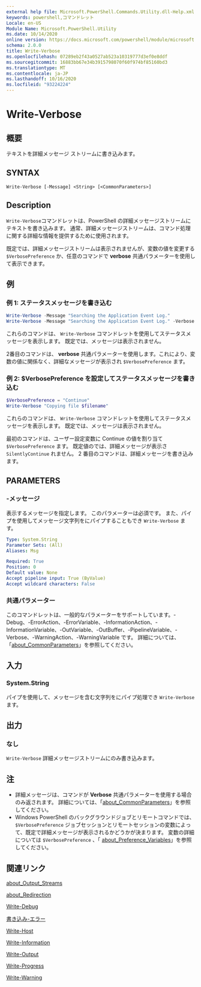 ```yaml
---
external help file: Microsoft.PowerShell.Commands.Utility.dll-Help.xml
keywords: powershell,コマンドレット
Locale: en-US
Module Name: Microsoft.PowerShell.Utility
ms.date: 10/14/2020
online version: https://docs.microsoft.com/powershell/module/microsoft.powershell.utility/write-verbose?view=powershell-6&WT.mc_id=ps-gethelp
schema: 2.0.0
title: Write-Verbose
ms.openlocfilehash: 07289eb2f43a0527ab523a10319777d3ef0e8ddf
ms.sourcegitcommit: 16883bb67e34b3915798070f60f974bf85160bd3
ms.translationtype: MT
ms.contentlocale: ja-JP
ms.lasthandoff: 10/16/2020
ms.locfileid: "93224224"
---
```

# Write-Verbose

## 概要
テキストを詳細メッセージ ストリームに書き込みます。

## SYNTAX

```
Write-Verbose [-Message] <String> [<CommonParameters>]
```

## Description

`Write-Verbose`コマンドレットは、PowerShell の詳細メッセージストリームにテキストを書き込みます。 通常、詳細メッセージストリームは、コマンド処理に関する詳細な情報を提供するために使用されます。

既定では、詳細メッセージストリームは表示されませんが、変数の値を変更する `$VerbosePreference` か、任意のコマンドで **verbose** 共通パラメーターを使用して表示できます。

## 例

### 例 1: ステータスメッセージを書き込む

```powershell
Write-Verbose -Message "Searching the Application Event Log."
Write-Verbose -Message "Searching the Application Event Log." -Verbose
```

これらのコマンドは、 `Write-Verbose` コマンドレットを使用してステータスメッセージを表示します。 既定では、メッセージは表示されません。

2番目のコマンドは、 **verbose** 共通パラメーターを使用します。これにより、変数の値に関係なく、詳細なメッセージが表示され `$VerbosePreference` ます。

### 例 2: $VerbosePreference を設定してステータスメッセージを書き込む

```powershell
$VerbosePreference = "Continue"
Write-Verbose "Copying file $filename"
```

これらのコマンドは、 `Write-Verbose` コマンドレットを使用してステータスメッセージを表示します。 既定では、メッセージは表示されません。

最初のコマンドは、ユーザー設定変数に Continue の値を割り当て `$VerbosePreference` ます。 既定値のでは、詳細メッセージが表示さ `SilentlyContinue` れません。 2 番目のコマンドは、詳細メッセージを書き込みます。

## PARAMETERS

### -メッセージ

表示するメッセージを指定します。 このパラメーターは必須です。 また、パイプを使用してメッセージ文字列をにパイプすることもでき `Write-Verbose` ます。

```yaml
Type: System.String
Parameter Sets: (All)
Aliases: Msg

Required: True
Position: 0
Default value: None
Accept pipeline input: True (ByValue)
Accept wildcard characters: False
```

### 共通パラメーター

このコマンドレットは、一般的なパラメーターをサポートしています。-Debug、-ErrorAction、-ErrorVariable、-InformationAction、-InformationVariable、-OutVariable、-OutBuffer、-PipelineVariable、-Verbose、-WarningAction、-WarningVariable です。 詳細については、「[about_CommonParameters](../Microsoft.PowerShell.Core/About/about_CommonParameters.md)」を参照してください。

## 入力

### System.String

パイプを使用して、メッセージを含む文字列をにパイプ処理でき `Write-Verbose` ます。

## 出力

### なし

`Write-Verbose` 詳細メッセージストリームにのみ書き込みます。

## 注

- 詳細メッセージは、コマンドが **Verbose** 共通パラメーターを使用する場合のみ返されます。 詳細については、「[about_CommonParameters](https://go.microsoft.com/fwlink/?LinkID=113216)」を参照してください。
- Windows PowerShell のバックグラウンドジョブとリモートコマンドでは、 `$VerbosePreference` ジョブセッションとリモートセッションの変数によって、既定で詳細メッセージが表示されるかどうかが決まります。
  変数の詳細については `$VerbosePreference` 、「 [about_Preference_Variables](../Microsoft.PowerShell.Core/About/about_Preference_Variables.md)」を参照してください。

## 関連リンク

[about_Output_Streams](../Microsoft.PowerShell.Core/About/about_Output_Streams.md)

[about_Redirection](../Microsoft.PowerShell.Core/About/about_Redirection.md)

[Write-Debug](Write-Debug.md)

[書き込み-エラー](Write-Error.md)

[Write-Host](Write-Host.md)

[Write-Information](Write-Information.md)

[Write-Output](Write-Output.md)

[Write-Progress](Write-Progress.md)

[Write-Warning](Write-Warning.md)
